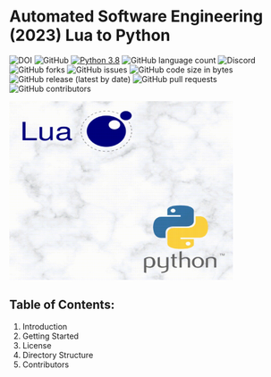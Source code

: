 # Automated Software Engineering (2023) Lua to Python
![DOI](https://zenodo.org/badge/589421644.svg)
![GitHub](https://img.shields.io/github/license/Mansimran7/ASE_Group12_Hws)
[![Python 3.8](https://img.shields.io/badge/python-3.8-blue.svg)](https://www.python.org/downloads/release/python-3100/)
![GitHub language count](https://img.shields.io/github/languages/count/Mansimran7/ASE_Group12_Hws)
![Discord](https://img.shields.io/discord/1065117667415044118)
![GitHub forks](https://img.shields.io/github/forks/Mansimran7/ASE_Group12_Hws?style=social)
![GitHub issues](https://img.shields.io/github/issues/Mansimran7/ASE_Group12_Hws)
![GitHub code size in bytes](https://img.shields.io/github/languages/code-size/Mansimran7/ASE_Group12_Hws)
![GitHub release (latest by date)](https://img.shields.io/github/v/release/Mansimran7/ASE_Group12_Hws)
![GitHub pull requests](https://img.shields.io/github/issues-pr/Mansimran7/ASE_Group12_Hws)
![GitHub contributors](https://img.shields.io/github/contributors/Mansimran7/ASE_Group12_Hws)

<img src="https://github.com/Mansimran7/ASE_Group12_Hws/blob/devanshi-dev/luatopython_group12.gif" width="400" height="320"/>

## Table of Contents:
1. Introduction
2. Getting Started
3. License
4. Directory Structure
5. Contributors
